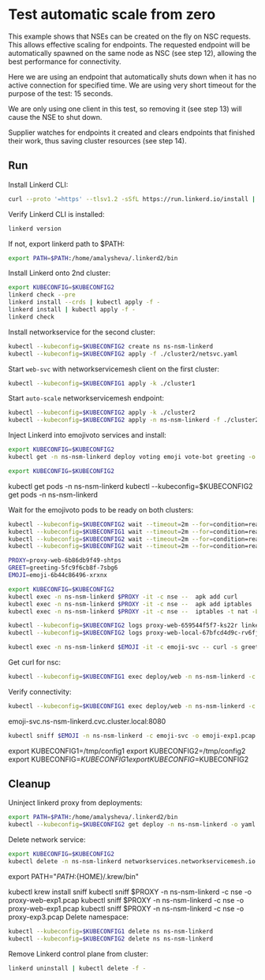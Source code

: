 # Test automatic scale from zero

This example shows that NSEs can be created on the fly on NSC requests.
This allows effective scaling for endpoints.
The requested endpoint will be automatically spawned on the same node as NSC (see step 12),
allowing the best performance for connectivity.

Here we are using an endpoint that automatically shuts down
when it has no active connection for specified time.
We are using very short timeout for the purpose of the test: 15 seconds.

We are only using one client in this test,
so removing it (see step 13) will cause the NSE to shut down.

Supplier watches for endpoints it created
and clears endpoints that finished their work,
thus saving cluster resources (see step 14).

## Run

Install Linkerd CLI:
```bash
curl --proto '=https' --tlsv1.2 -sSfL https://run.linkerd.io/install | sh
```
Verify Linkerd CLI is installed:
```bash
linkerd version
```
If not, export linkerd path to $PATH:
```bash
export PATH=$PATH:/home/amalysheva/.linkerd2/bin
```

Install Linkerd onto 2nd cluster:
```bash
export KUBECONFIG=$KUBECONFIG2
linkerd check --pre
linkerd install --crds | kubectl apply -f -
linkerd install | kubectl apply -f -
linkerd check
```


Install networkservice for the second cluster:
```bash
kubectl --kubeconfig=$KUBECONFIG2 create ns ns-nsm-linkerd
kubectl --kubeconfig=$KUBECONFIG2 apply -f ./cluster2/netsvc.yaml
```

Start `web-svc` with networkservicemesh client on the first cluster:
```bash
kubectl --kubeconfig=$KUBECONFIG1 apply -k ./cluster1
```

Start `auto-scale` networkservicemesh endpoint:
```bash
kubectl --kubeconfig=$KUBECONFIG2 apply -k ./cluster2
kubectl --kubeconfig=$KUBECONFIG2 apply -n ns-nsm-linkerd -f ./cluster2/web-svc.yaml
```

Inject Linkerd into emojivoto services and install:
```bash
export KUBECONFIG=$KUBECONFIG2
kubectl get -n ns-nsm-linkerd deploy voting emoji vote-bot greeting -o yaml | linkerd inject --enable-debug-sidecar - | kubectl apply -f -
```

```bash
export KUBECONFIG=$KUBECONFIG2
```

kubectl get pods -n ns-nsm-linkerd
kubectl --kubeconfig=$KUBECONFIG2 get pods -n ns-nsm-linkerd

Wait for the emojivoto pods to be ready on both clusters:
```bash
kubectl --kubeconfig=$KUBECONFIG2 wait --timeout=2m --for=condition=ready pod -l app=voting-svc -n ns-nsm-linkerd
kubectl --kubeconfig=$KUBECONFIG1 wait --timeout=2m --for=condition=ready pod -l app=web-svc -n ns-nsm-linkerd
kubectl --kubeconfig=$KUBECONFIG2 wait --timeout=2m --for=condition=ready pod -l app=emoji-svc -n ns-nsm-linkerd
kubectl --kubeconfig=$KUBECONFIG2 wait --timeout=2m --for=condition=ready pod -l app=vote-bot -n ns-nsm-linkerd
```
```bash
PROXY=proxy-web-6b86db9f49-shtps
GREET=greeting-5fc9f6cb8f-7sbg6
EMOJI=emoji-6b44c86496-xrxnx
```


```bash
export KUBECONFIG=$KUBECONFIG2
kubectl exec -n ns-nsm-linkerd $PROXY -it -c nse --  apk add curl
kubectl exec -n ns-nsm-linkerd $PROXY -it -c nse --  apk add iptables
kubectl exec -n ns-nsm-linkerd $PROXY -it -c nse --  iptables -t nat -L
```

```bash
kubectl --kubeconfig=$KUBECONFIG2 logs proxy-web-659544f5f7-ks22r linkerd-debug -n ns-nsm-linkerd  > proxy-web-linkerd-exp2.log
kubectl --kubeconfig=$KUBECONFIG2 logs proxy-web-local-67bfcd4d9c-rv6fj linkerd-debug -n ns-nsm-linkerd  > proxy-web-local-linkerd-exp2.log
```


```bash
kubectl exec -n ns-nsm-linkerd $EMOJI -it -c emoji-svc -- curl -s greeting.ns-nsm-linkerd:9080
```
Get curl for nsc:
```bash
kubectl --kubeconfig=$KUBECONFIG1 exec deploy/web -n ns-nsm-linkerd -c cmd-nsc -- apk add curl
```
Verify connectivity:
```bash
kubectl --kubeconfig=$KUBECONFIG1 exec deploy/web -n ns-nsm-linkerd -c cmd-nsc -- curl -v emoji-svc.ns-nsm-linkerd:8080
```
emoji-svc.ns-nsm-linkerd.cvc.cluster.local:8080
```bash
kubectl sniff $EMOJI -n ns-nsm-linkerd -c emoji-svc -o emoji-exp1.pcap
```
export KUBECONFIG1=/tmp/config1
export KUBECONFIG2=/tmp/config2
export KUBECONFIG=$KUBECONFIG1
export KUBECONFIG=$KUBECONFIG2

## Cleanup

Uninject linkerd proxy from deployments:
```bash
export PATH=$PATH:/home/amalysheva/.linkerd2/bin
kubectl --kubeconfig=$KUBECONFIG2 get deploy -n ns-nsm-linkerd -o yaml | linkerd uninject - | kubectl apply -f -
```
Delete network service:
```bash
export KUBECONFIG=$KUBECONFIG2
kubectl delete -n ns-nsm-linkerd networkservices.networkservicemesh.io nsm-linkerd
```

export PATH="${PATH}:${HOME}/.krew/bin"

kubectl krew install sniff
kubectl sniff $PROXY -n ns-nsm-linkerd -c nse -o proxy-web-exp1.pcap
kubectl sniff $PROXY -n ns-nsm-linkerd -c nse -o proxy-web-exp1.pcap
kubectl sniff $PROXY -n ns-nsm-linkerd -c nse -o proxy-exp3.pcap
Delete namespace:
```bash
kubectl --kubeconfig=$KUBECONFIG1 delete ns ns-nsm-linkerd
kubectl --kubeconfig=$KUBECONFIG2 delete ns ns-nsm-linkerd
```
Remove Linkerd control plane from cluster:
```bash
linkerd uninstall | kubectl delete -f -
```

